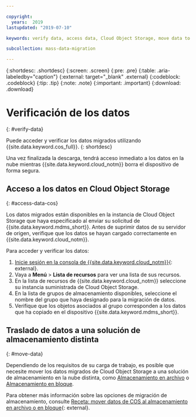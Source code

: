 ```yaml
---

copyright:
  years:  2019
lastupdated: "2019-07-10"

keywords: verify data, access data, Cloud Object Storage, move data to Block Storage, move data to File Storage

subcollection: mass-data-migration

---
```


{:shortdesc: .shortdesc}
{:screen: .screen}
{:pre: .pre}
{:table: .aria-labeledby="caption"}
{:external: target="_blank" .external}
{:codeblock: .codeblock}
{:tip: .tip}
{:note: .note}
{:important: .important}
{:download: .download}

# Verificación de los datos
{: #verify-data}

Puede acceder y verificar los datos migrados utilizando {{site.data.keyword.cos_full}}.
{: shortdesc}

Una vez finalizada la descarga, tendrá acceso inmediato a los datos en la nube mientras {{site.data.keyword.cloud_notm}} borra el dispositivo de forma segura.

## Acceso a los datos en Cloud Object Storage
{: #access-data-cos}

Los datos migrados están disponibles en la instancia de Cloud Object Storage que haya especificado al enviar su solicitud de
{{site.data.keyword.mdms_short}}. Antes de suprimir datos de su servidor de origen, verifique que los datos se hayan cargado correctamente en
{{site.data.keyword.cloud_notm}}.

Para acceder y verificar los datos: 

1. [Inicie sesión en la consola de {{site.data.keyword.cloud_notm}}](https://{DomainName}/){: external}.
2. Vaya a **Menú** &gt; **Lista de recursos** para ver una lista de sus recursos.
3. En la lista de recursos de {{site.data.keyword.cloud_notm}} seleccione su instancia suministrada de Cloud Object Storage.
4. En la lista de grupos de almacenamiento disponibles, seleccione el nombre del grupo que haya designado para la migración de datos.
5. Verifique que los objetos asociados al grupo corresponden a los datos que ha copiado en el dispositivo
{{site.data.keyword.mdms_short}}.

## Traslado de datos a una solución de almacenamiento distinta
{: #move-data}

Dependiendo de los requisitos de su carga de trabajo, es posible que necesite mover los datos migrados de Cloud Object Storage a una solución de almacenamiento en la nube distinta, como [Almacenamiento en archivo](https://{DomainName}/catalog/infrastructure/file-storage) o [Almacenamiento en bloque](https://{DomainName}/catalog/infrastructure/block-storage). 

Para obtener más información sobre las opciones de migración de almacenamiento, consulte
[Receta: mover datos de COS al almacenamiento en archivo o en bloque](https://developer.ibm.com/recipes/tutorials/moving-data-from-cos-to-file-or-block-storage/){: external}.

